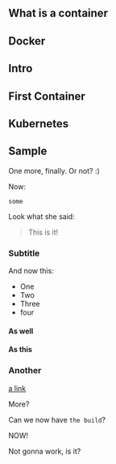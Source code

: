 ## What is a container

## Docker

## Intro

## First Container

## Kubernetes

## Sample

One more, finally. Or not? :)

Now:

```
some
```

Look what she said:

> This is it!

### Subtitle

And now this:

- One
- Two
- Three
- four

#### As well

#### As this

### Another

[a link](https://aws.com)

More?

Can we now have `the build`?

NOW!

Not gonna work, is it?
